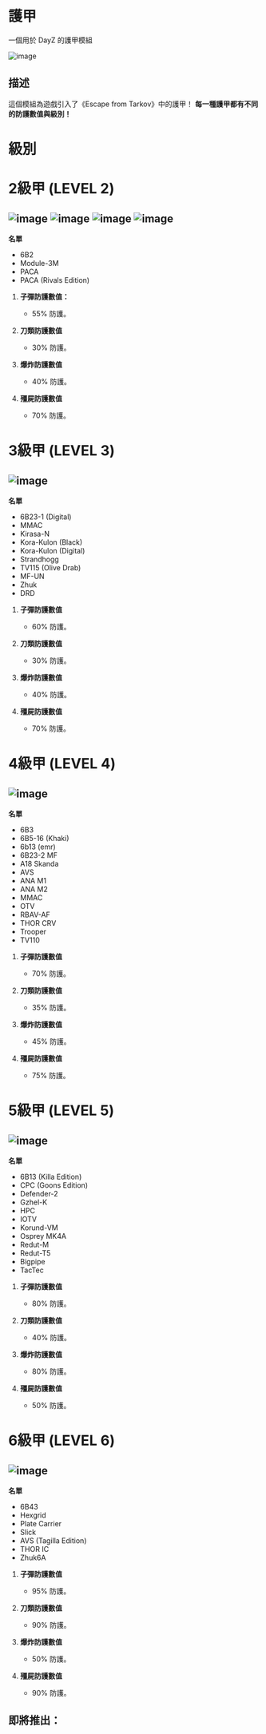 # 護甲

一個用於 DayZ 的護甲模組

![image](/Wiki/logos/Armors.jpg)


## 描述

這個模組為遊戲引入了《Escape from Tarkov》中的護甲！
**每一種護甲都有不同的防護數值與級別！**

# 級別

# 2級甲 (LEVEL 2)

## ![image](/Wiki/logos/PACA.png) ![image](/Wiki/logos/6B2.png) ![image](/Wiki/logos/Module.png) ![image](/Wiki/logos/PACATR.png) 
 
**名單**
   - 6B2
   - Module-3M
   - PACA
   - PACA (Rivals Edition)

1. **子彈防護數值：**
   - 55% 防護。
   
2. **刀類防護數值**
   - 30% 防護。

3. **爆炸防護數值**
   - 40% 防護。
   
4. **殭屍防護數值**
   - 70% 防護。

# 3級甲 (LEVEL 3)

## ![image](/Wiki/logos/UN.png) 

**名單**
   - 6B23-1 (Digital)
   - MMAC
   - Kirasa-N
   - Kora-Kulon (Black)
   - Kora-Kulon (Digital)
   - Strandhogg
   - TV115 (Olive Drab)
   - MF-UN
   - Zhuk
   - DRD

1. **子彈防護數值**
   - 60% 防護。

2. **刀類防護數值**
   - 30% 防護。

3. **爆炸防護數值**
   - 40% 防護。
   
4. **殭屍防護數值**
   - 70% 防護。
   
# 4級甲 (LEVEL 4)

## ![image](/Wiki/logos/MMAC.png) 

**名單**
   - 6B3
   - 6B5-16 (Khaki)
   - 6b13 (emr)
   - 6B23-2 MF
   - A18 Skanda
   - AVS
   - ANA M1
   - ANA M2
   - MMAC
   - OTV
   - RBAV-AF
   - THOR CRV
   - Trooper
   - TV110

1. **子彈防護數值**
   - 70% 防護。

2. **刀類防護數值**
   - 35% 防護。

3. **爆炸防護數值**
   - 45% 防護。
   
4. **殭屍防護數值**
   - 75% 防護。
   
# 5級甲 (LEVEL 5)

## ![image](/Wiki/logos/Gzhel.png) 

**名單**
   - 6B13 (Killa Edition)
   - CPC (Goons Edition)
   - Defender-2
   - Gzhel-K
   - HPC
   - IOTV
   - Korund-VM
   - Osprey MK4A
   - Redut-M
   - Redut-T5
   - Bigpipe
   - TacTec

1. **子彈防護數值**
   - 80% 防護。

2. **刀類防護數值**
   - 40% 防護。

3. **爆炸防護數值**
   - 80% 防護。
   
4. **殭屍防護數值**
   - 50% 防護。
   
# 6級甲 (LEVEL 6)

## ![image](/Wiki/logos/Hexgrid.png) 

**名單**
   - 6B43
   - Hexgrid
   - Plate Carrier
   - Slick
   - AVS (Tagilla Edition)
   - THOR IC
   - Zhuk6A

1. **子彈防護數值**
   - 95% 防護。

2. **刀類防護數值**
   - 90% 防護。

3. **爆炸防護數值**
   - 50% 防護。
   
4. **殭屍防護數值**
   - 90% 防護。
   
## 即將推出：

